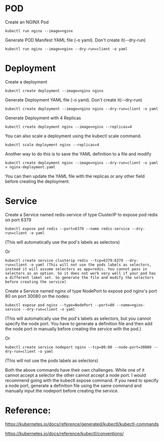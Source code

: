 # POD
Create an NGINX Pod

    kubectl run nginx --image=nginx



Generate POD Manifest YAML file (-o yaml). Don't create it(--dry-run)

    kubectl run nginx --image=nginx --dry-run=client -o yaml



# Deployment
Create a deployment

    kubectl create deployment --image=nginx nginx



Generate Deployment YAML file (-o yaml). Don't create it(--dry-run)

    kubectl create deployment --image=nginx nginx --dry-run=client -o yaml



Generate Deployment with 4 Replicas

    kubectl create deployment nginx --image=nginx --replicas=4



You can also scale a deployment using the kubectl scale command.

    kubectl scale deployment nginx --replicas=4

Another way to do this is to save the YAML definition to a file and modify

    kubectl create deployment nginx --image=nginx --dry-run=client -o yaml > nginx-deployment.yaml



You can then update the YAML file with the replicas or any other field before creating the deployment.



# Service
Create a Service named redis-service of type ClusterIP to expose pod redis on port 6379

    kubectl expose pod redis --port=6379 --name redis-service --dry-run=client -o yaml

(This will automatically use the pod's labels as selectors)

Or

    kubectl create service clusterip redis --tcp=6379:6379 --dry-run=client -o yaml (This will not use the pods labels as selectors, instead it will assume selectors as app=redis. You cannot pass in selectors as an option. So it does not work very well if your pod has a different label set. So generate the file and modify the selectors before creating the service)



Create a Service named nginx of type NodePort to expose pod nginx's port 80 on port 30080 on the nodes:

    kubectl expose pod nginx --type=NodePort --port=80 --name=nginx-service --dry-run=client -o yaml

(This will automatically use the pod's labels as selectors, but you cannot specify the node port. You have to generate a definition file and then add the node port in manually before creating the service with the pod.)

Or

    kubectl create service nodeport nginx --tcp=80:80 --node-port=30080 --dry-run=client -o yaml

(This will not use the pods labels as selectors)

Both the above commands have their own challenges. While one of it cannot accept a selector the other cannot accept a node port. I would recommend going with the     kubectl expose command. If you need to specify a node port, generate a definition file using the same command and manually input the nodeport before creating the service.

# Reference:
https://kubernetes.io/docs/reference/generated/kubectl/kubectl-commands

https://kubernetes.io/docs/reference/kubectl/conventions/